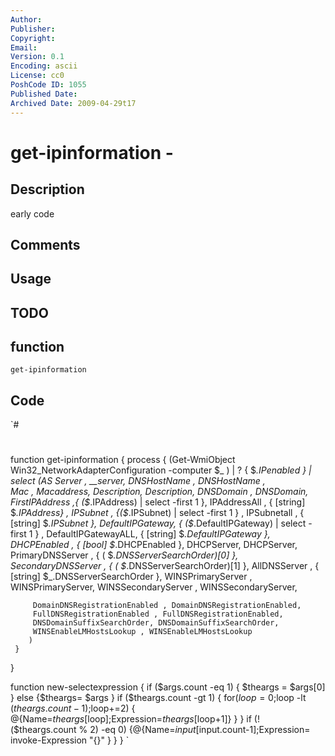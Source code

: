 ```yaml
---
Author: 
Publisher: 
Copyright: 
Email: 
Version: 0.1
Encoding: ascii
License: cc0
PoshCode ID: 1055
Published Date: 
Archived Date: 2009-04-29t17
---
```


# get-ipinformation - 

## Description

early code

## Comments



## Usage



## TODO



## function

`get-ipinformation`

## Code

`#
 #
 function get-ipinformation
 {
 process {
     (Get-WmiObject Win32_NetworkAdapterConfiguration -computer $_ ) | ? { $_.IPenabled } | 
     select (AS Server , __server, 
         DNSHostName ,  DNSHostName ,         
         Mac , Macaddress,
         Description, Description,
         DNSDomain , DNSDomain,
         FirstIPAddress ,{ ($_.IPAddress) | select -first 1 }, 
         IPAddressAll , { [string] $_.IPAddress} ,
         IPSubnet , {($_.IPSubnet) | select -first 1 } , 
         IPSubnetall , { [string] $_.IPSubnet },
         DefaultIPGateway, { ($_.DefaultIPGateway) | select -first 1 } ,
         DefaultIPGatewayALL, { [string] $_.DefaultIPGateway },
         DHCPEnabled , { [bool] $_.DHCPEnabled },
         DHCPServer,  DHCPServer,
         PrimaryDNSServer , { ( $_.DNSServerSearchOrder)[0]  },
         SecondaryDNSServer , { ( $_.DNSServerSearchOrder)[1]  },
         AllDNSServer , { [string] $_.DNSServerSearchOrder }, 
         WINSPrimaryServer , WINSPrimaryServer,
         WINSSecondaryServer , WINSSecondaryServer,
                 
         DomainDNSRegistrationEnabled , DomainDNSRegistrationEnabled,
         FullDNSRegistrationEnabled , FullDNSRegistrationEnabled,
         DNSDomainSuffixSearchOrder, DNSDomainSuffixSearchOrder,
         WINSEnableLMHostsLookup , WINSEnableLMHostsLookup
        )
     } 
 }
 
 function new-selectexpression
 {
 if ($args.count -eq 1) { $theargs = $args[0] } else {$theargs= $args }
 if ($theargs.count -gt 1)
 {
 for($loop=0;$loop -lt ($theargs.count-1);$loop+=2)
  { 
   @{Name=$theargs[$loop];Expression=$theargs[$loop+1]} 
  }
 }
 if (!($theargs.count % 2) -eq 0) {@{Name=$input[$input.count-1];Expression= invoke-Expression "{}" } }
 }
`

